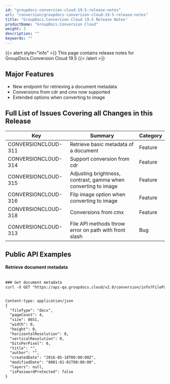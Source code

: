 ```yaml
---
id: "groupdocs-conversion-cloud-19-5-release-notes"
url: "conversion/groupdocs-conversion-cloud-19-5-release-notes"
title: "GroupDocs.Conversion Cloud 19.5 Release Notes"
productName: "GroupDocs.Conversion Cloud"
weight: 3
description: ""
keywords: ""
---
```


{{< alert style="info" >}}
This page contains release notes for GroupDocs.Conversion Cloud 19.5
{{< /alert >}}

## Major Features ##

* New endpoint for retrieving a document metadata
* Conversions from cdr and cmx now supported
* Extended options when converting to image

## Full List of Issues Covering all Changes in this Release ##

 

|Key|Summary|Category
|---|---|---
|CONVERSIONCLOUD-311|Retrieve basic metadata of a document|Feature
|CONVERSIONCLOUD-314|Support conversion from cdr|Feature
|CONVERSIONCLOUD-315|Adjusting brightness, contrast, gamma when converting to image|Feature
|CONVERSIONCLOUD-316|Flip image option when converting to image|Feature
|CONVERSIONCLOUD-318|Conversions from cmx|Feature
|CONVERSIONCLOUD-313|File API methods throw error on path with front slash|Bug


##  Public API Examples ##

#### Retrieve document metadata ####





```html

### Get document metadata
curl -X GET "https://api-qa.groupdocs.cloud/v2.0/conversion/info?FilePath#words%2Fdocx%2Ffour-pages.docx" -H "accept: application/json" -H "authorization: Bearer [AccessToken]"

```

```html

Content-type: application/json
{
  "fileType": "docx",
  "pageCount": 4,
  "size": 8651,
  "width": 0,
  "height": 0,
  "horizontalResolution": 0,
  "verticalResolution": 0,
  "bitsPerPixel": 0,
  "title": "",
  "author": "",
  "createdDate": "2016-05-18T00:00:00Z",
  "modifiedDate": "0001-01-01T00:00:00",
  "layers": null,
  "isPasswordProtected": false
}

```

 

 



